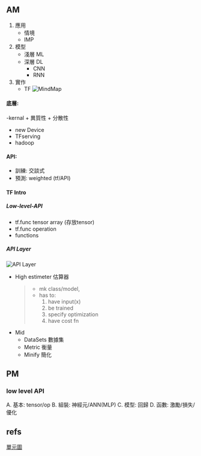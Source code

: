 ## AM  
 1. 應用
     - 情境
     - IMP
 2. 模型
     - 淺層 ML
     - 深層 DL 
        + CNN
        + RNN
 3. 實作
    - TF
![MindMap](https://ithelp.ithome.com.tw/upload/images/20180308/20105427KuOaLIBhzb.png)

#### 底層: 
 -kernal
    + 異質性
    + 分散性
 - new Device 
 - TFserving
 - hadoop

#### API:
  - 訓練: 交談式
  - 預測: weighted (tf/API)
        
#### TF Intro  

##### Low-level-API  
  + tf.func tensor array (存放tensor)
  + tf.func operation
  + functions

##### API Layer
![API Layer](https://ithelp.ithome.com.tw/upload/images/20180308/20105427qaKRxVkDfE.png)
  + High 
    estimeter 估算器  
    >  - mk class/model, 
    >  - has to: 
    >    1. have input(x)
    >    2. be trained
    >    3. specify optimization
    >    4. have cost fn
  + Mid 
    - DataSets 數據集
    - Metric 衡量
    - Minify 簡化

## PM
### low level API
  A. 基本: tensor/op
  B. 組裝: 神經元/ANN(MLP)
  C. 模型: 回歸
  D. 函數: 激勵/損失/優化

## refs 
[單元圖](http://www.asimovinstitute.org/neural-network-zoo/)
